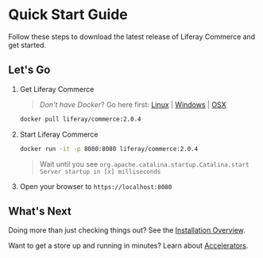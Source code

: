 # Quick Start Guide

Follow these steps to download the latest release of Liferay Commerce and get started.

## Let's Go

1. Get Liferay Commerce

    >_Don't have Docker_? Go here first: [Linux](https://docs.docker.com/install/linux/docker-ce/ubuntu/) | [Windows](https://docs.docker.com/docker-for-windows/install/) | [OSX](https://docs.docker.com/docker-for-mac/install/)

    ```bash
    docker pull liferay/commerce:2.0.4
    ```

1. Start Liferay Commerce

    ```bash
    docker run -it -p 8080:8080 liferay/commerce:2.0.4
    ```

    > Wait until you see `org.apache.catalina.startup.Catalina.start Server startup in [x] milliseconds`

1. Open your browser to `https://localhost:8080`

## What's Next

Doing more than just checking things out? See the [Installation Overview](../installation-guide/installation-overview/).

Want to get a store up and running in minutes? Learn about [Accelerators](../../user-guide/getting-started/accelerators/).
